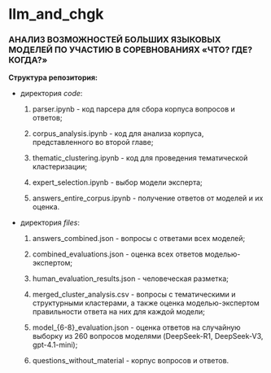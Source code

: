 # llm_and_chgk

### АНАЛИЗ ВОЗМОЖНОСТЕЙ БОЛЬШИХ ЯЗЫКОВЫХ МОДЕЛЕЙ ПО УЧАСТИЮ В СОРЕВНОВАНИЯХ «ЧТО? ГДЕ? КОГДА?»

**Структура репозитория:**

- директория *code*:

    1. parser.ipynb - код парсера для сбора корпуса вопросов и ответов;

    2. corpus_analysis.ipynb - код для анализа корпуса, представленного во второй главе;

    3. thematic_clustering.ipynb  - код для проведения тематической кластеризации;
    
    4. expert_selection.ipynb - выбор модели эксперта;

    5. answers_entire_corpus.ipynb - получение ответов от моделей и их оценка.

- директория *files*:

    1. answers_combined.json - вопросы с ответами всех моделей;

    2. combined_evaluations.json - оценка всех ответов моделью-экспертом;

    3. human_evaluation_results.json - человеческая разметка;
    
    4. merged_cluster_analysis.csv - вопросы с тематическими и структурными кластерами, а также оценка моделью-экспертом правильности ответа на них для каждой модели;

    5. model_{6-8}_evaluation.json - оценка ответов на случайную выборку из 260 вопросов моделями (DeepSeek-R1, DeepSeek-V3, gpt-4.1-mini);

    6. questions_without_material - корпус вопросов и ответов.
